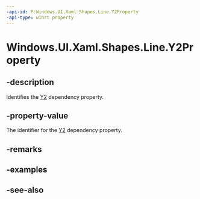 ```yaml
---
-api-id: P:Windows.UI.Xaml.Shapes.Line.Y2Property
-api-type: winrt property
---
```


<!-- Property syntax
public Windows.UI.Xaml.DependencyProperty Y2Property { get; }
-->

# Windows.UI.Xaml.Shapes.Line.Y2Property

## -description
Identifies the [Y2](line_y2.md) dependency property.



## -property-value
The identifier for the [Y2](line_y2.md) dependency property.

## -remarks

## -examples

## -see-also
